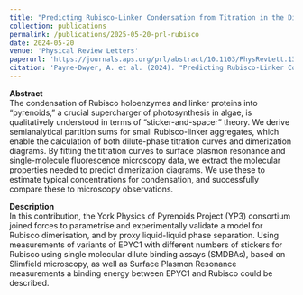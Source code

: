 ```yaml
---
title: "Predicting Rubisco-Linker Condensation from Titration in the Dilute Phase"
collection: publications
permalink: /publications/2025-05-20-prl-rubisco
date: 2024-05-20
venue: 'Physical Review Letters'
paperurl: 'https://journals.aps.org/prl/abstract/10.1103/PhysRevLett.132.218401'
citation: 'Payne-Dwyer, A. et al. (2024). "Predicting Rubisco-Linker Condensation from Titration in the Dilute Phase". Physical review letters, 132 (21), p.218401.'
---
```


**Abstract**<br>
The condensation of Rubisco holoenzymes and linker proteins into “pyrenoids,” a crucial supercharger of photosynthesis in algae, is qualitatively understood in terms of “sticker-and-spacer” theory. We derive semianalytical partition sums for small Rubisco-linker aggregates, which enable the calculation of both dilute-phase titration curves and dimerization diagrams. By fitting the titration curves to surface plasmon resonance and single-molecule fluorescence microscopy data, we extract the molecular properties needed to predict dimerization diagrams. We use these to estimate typical concentrations for condensation, and successfully compare these to microscopy observations.

**Description**<br>
In this contribution, the York Physics of Pyrenoids Project (YP3) consortium joined forces to parametrise and experimentally validate a model for Rubisco dimerisation, and by proxy liquid-liquid phase separation. Using measurements of variants of EPYC1 with different numbers of stickers for Rubisco using single molecular dilute binding assays (SMDBAs), based on Slimfield microscopy, as well as Surface Plasmon Resonance measurements a binding energy between EPYC1 and Rubisco could be described. 